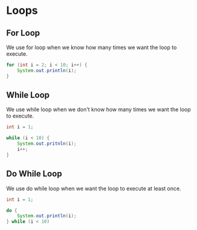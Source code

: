 # Loops

## For Loop

We use for loop when we know how many times we want the loop to execute.

```java
for (int i = 2; i < 10; i++) {
	System.out.println(i);
}
```

## While Loop
We use while loop when we don't know how many times we want the loop to execute.

```java
int i = 1;

while (i < 10) {
	System.out.pritnln(i);
	i++;
}
```

## Do While Loop
We use do while loop when we want the loop to execute at least once.

```java
int i = 1;

do {
	System.out.println(i);
} while (i < 10)
```